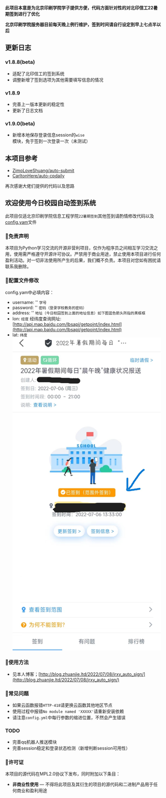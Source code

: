 
**此项目本意是为北京印刷学院学子提供方便，代码方面针对性的对北印信工22暑期签到进行了优化**

**北京印刷学院服务器目前每天晚上例行维护，签到时间请自行设定到早上七点半以后**

## 更新日志
### v1.8.8(beta)
 - 适配了北印信工的签到系统
 - 调整新增了签到选项为其他需要填写信息的情况
### v1.8.9
 - 完善上一版本更新的稳定性
 - 更新了日志文档
### v1.9.0(beta)
 - 新增本地保存登录信息session的`wise`模块，免于签到一次登录一次（未测试）

## 本项目参考
 - [ZimoLoveShuang/auto-submit](https://github.com/ZimoLoveShuang/auto-submit)
 - [CarltonHere/auto-cpdaily](https://github.com/CarltonHere/auto-cpdaily)

再次感谢大佬们提供的代码以及思路

## 欢迎使用今日校园自动签到系统

此项目仅适北京印刷学院信息工程学院`22暑期签到`其他签到请酌情修改代码以及[config.yam](./config.yml)文件

### 📃免责声明

本项目为Python学习交流的开源非营利项目，仅作为程序员之间相互学习交流之用，使用需严格遵守开源许可协议。严禁用于商业用途，禁止使用本项目进行任何盈利活动。对一切非法使用所产生的后果，我们概不负责。本项目对您如有困扰请联系我删除。

### 📗配置文件修改

config.yam中必填内容：
 - username: ''  `学号`
 - password: ''  `密码（登录学校教务的密码）`
 - address: ''  `地址（今日校园签到上面的地址信息）如下图蓝色箭头所指的黑框框`
 - lon:   `经度` 经纬度查询网址:[http://api.map.baidu.com/lbsapi/getpoint/index.html](http://api.map.baidu.com/lbsapi/getpoint/index.html)
 - lat:   `纬度`
![地址](./img/loc.jpg)
### 🔑使用方法

 - 见本人博客；[http://blog.zhuanjie.ltd/2022/07/08/jrxy_auto_sign/](http://blog.zhuanjie.ltd/2022/07/08/jrxy_auto_sign/)

### 🔧常见问题

 - 如果云函数报错`HTTP-418`请更换云函数其他地区节点
 - 使用过程中报错`No module named 'XXXXX'`请重新安装依赖
 - 请注意`config.yml`中每行参数的缩进位置，不然会产生错误

### TODO
 - 完善qq机器人推送模块
 - 完善session稳定和登录状态检测（新增判断session可用性）

### 📜许可证

本项目的源代码在MPL2.0协议下发布，同时附加以下条目：
* **非商业性使用** — 不得将此项目及其衍生的项目的源代码和二进制产品用于任何商业和盈利用途
